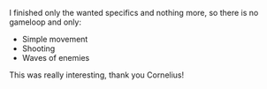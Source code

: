 I finished only the wanted specifics and nothing more, so there is no gameloop and only:
* Simple movement
* Shooting
* Waves of enemies

This was really interesting, thank you Cornelius!
